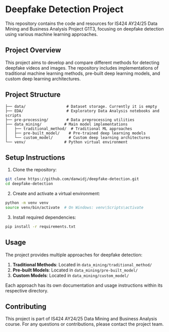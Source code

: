 # Deepfake Detection Project

This repository contains the code and resources for IS424 AY24/25 Data Mining and Business Analysis Project G1T3, focusing on deepfake detection using various machine learning approaches.

## Project Overview

This project aims to develop and compare different methods for detecting deepfake videos and images. The repository includes implementations of traditional machine learning methods, pre-built deep learning models, and custom deep learning architectures.

## Project Structure

```
├── data/                  # Dataset storage. Currently it is empty
├── EDA/                   # Exploratory Data Analysis notebooks and scripts
├── pre-processing/        # Data preprocessing utilities
├── data_mining/          # Main model implementations
│   ├── traditional_method/  # Traditional ML approaches
│   ├── pre-built_model/    # Pre-trained deep learning models
│   └── custom_model/       # Custom deep learning architectures
└── venv/                 # Python virtual environment
```

## Setup Instructions

1. Clone the repository:

```bash
git clone https://github.com/danwidj/deepfake-detection.git
cd deepfake-detection
```

2. Create and activate a virtual environment:

```bash
python -m venv venv
source venv/bin/activate  # On Windows: venv\Scripts\activate
```

3. Install required dependencies:

```bash
pip install -r requirements.txt
```

## Usage

The project provides multiple approaches for deepfake detection:

1. **Traditional Methods**: Located in `data_mining/traditional_method/`
2. **Pre-built Models**: Located in `data_mining/pre-built_model/`
3. **Custom Models**: Located in `data_mining/custom_model/`

Each approach has its own documentation and usage instructions within its respective directory.

## Contributing

This project is part of IS424 AY24/25 Data Mining and Business Analysis course. For any questions or contributions, please contact the project team.
